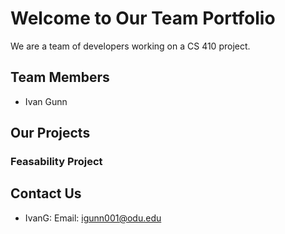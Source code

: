 # Welcome to Our Team Portfolio

We are a team of developers working on a CS 410 project.

## Team Members
- Ivan Gunn

## Our Projects
### Feasability Project

## Contact Us
- IvanG: Email: igunn001@odu.edu
